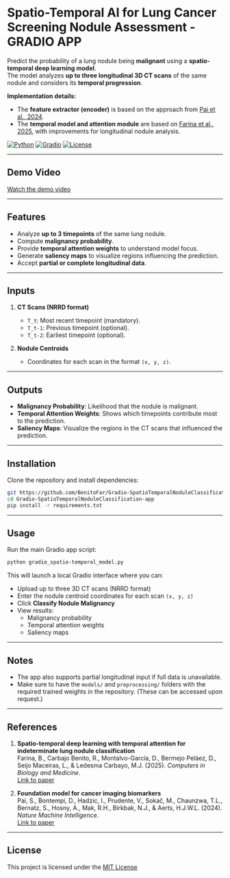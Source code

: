 # Spatio-Temporal AI for Lung Cancer Screening Nodule Assessment - GRADIO APP

Predict the probability of a lung nodule being **malignant** using a **spatio-temporal deep learning model**.  
The model analyzes **up to three longitudinal 3D CT scans** of the same nodule and considers its **temporal progression**.

**Implementation details:**  
- The **feature extractor (encoder)** is based on the approach from [Pai et al., 2024](https://pmc.ncbi.nlm.nih.gov/articles/PMC10957482/).  
- The **temporal model and attention module** are based on [Farina et al., 2025](https://pubmed.ncbi.nlm.nih.gov/40818205/), with improvements for longitudinal nodule analysis.


[![Python](https://img.shields.io/badge/python-3.8%2B-blue)](https://www.python.org/) 
[![Gradio](https://img.shields.io/badge/Gradio-3.0-orange)](https://gradio.app/)
[![License](https://img.shields.io/badge/license-MIT-green)](LICENSE)

---

## Demo Video

[Watch the demo video](assets/demo.mp4)

---

## Features

- Analyze **up to 3 timepoints** of the same lung nodule.
- Compute **malignancy probability**.
- Provide **temporal attention weights** to understand model focus.
- Generate **saliency maps** to visualize regions influencing the prediction.
- Accept **partial or complete longitudinal data**.

---

## Inputs

1. **CT Scans (NRRD format)**  
   - `T_t`: Most recent timepoint (mandatory).  
   - `T_t-1`: Previous timepoint (optional).  
   - `T_t-2`: Earliest timepoint (optional).

2. **Nodule Centroids**  
   - Coordinates for each scan in the format `(x, y, z)`.

---

## Outputs

- **Malignancy Probability**: Likelihood that the nodule is malignant.
- **Temporal Attention Weights**: Shows which timepoints contribute most to the prediction.
- **Saliency Maps**: Visualize the regions in the CT scans that influenced the prediction.

---

## Installation

Clone the repository and install dependencies:

```bash
git https://github.com/BenitoFar/Gradio-SpatioTemporalNoduleClassification-app.git
cd Gradio-SpatioTemporalNoduleClassification-app
pip install -r requirements.txt 
```
---

## Usage

Run the main Gradio app script:
```bash
python gradio_spatio-temporal_model.py 
```

This will launch a local Gradio interface where you can:

- Upload up to three 3D CT scans (NRRD format)
- Enter the nodule centroid coordinates for each scan `(x, y, z)`
- Click **Classify Nodule Malignancy**
- View results:
  - Malignancy probability
  - Temporal attention weights
  - Saliency maps

---

## Notes

- The app also supports partial longitudinal input if full data is unavailable.
- Make sure to have the `models/` and `preprocessing/` folders with the required trained weights in the repository.
  (These can be accessed upon request.)

---

## References

1. **Spatio-temporal deep learning with temporal attention for indeterminate lung nodule classification**  
   Farina, B., Carbajo Benito, R., Montalvo-García, D., Bermejo Peláez, D., Seijo Maceiras, L., & Ledesma Carbayo, M.J. (2025). *Computers in Biology and Medicine*.  
   [Link to paper](https://pubmed.ncbi.nlm.nih.gov/40818205/)

2. **Foundation model for cancer imaging biomarkers**  
   Pai, S., Bontempi, D., Hadzic, I., Prudente, V., Sokač, M., Chaunzwa, T.L., Bernatz, S., Hosny, A., Mak, R.H., Birkbak, N.J., & Aerts, H.J.W.L. (2024). *Nature Machine Intelligence*.  
   [Link to paper](https://pmc.ncbi.nlm.nih.gov/articles/PMC10957482/)

---

## License

This project is licensed under the [MIT License](LICENSE)
